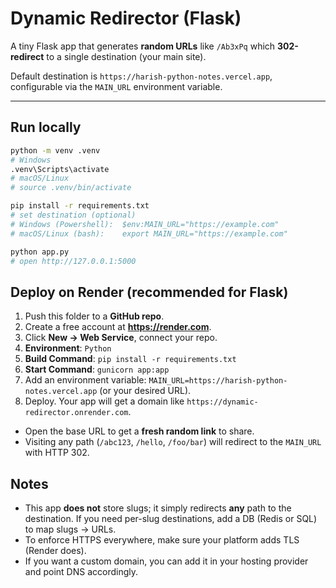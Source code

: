# Dynamic Redirector (Flask)

A tiny Flask app that generates **random URLs** like `/Ab3xPq` which **302-redirect** to a single destination (your main site).

Default destination is `https://harish-python-notes.vercel.app`, configurable via the `MAIN_URL` environment variable.

---

## Run locally

```bash
python -m venv .venv
# Windows
.venv\Scripts\activate
# macOS/Linux
# source .venv/bin/activate

pip install -r requirements.txt
# set destination (optional)
# Windows (Powershell):  $env:MAIN_URL="https://example.com"
# macOS/Linux (bash):    export MAIN_URL="https://example.com"

python app.py
# open http://127.0.0.1:5000
```

## Deploy on Render (recommended for Flask)

1. Push this folder to a **GitHub repo**.
2. Create a free account at **https://render.com**.
3. Click **New → Web Service**, connect your repo.
4. **Environment**: `Python`
5. **Build Command**: `pip install -r requirements.txt`
6. **Start Command**: `gunicorn app:app`
7. Add an environment variable: `MAIN_URL=https://harish-python-notes.vercel.app` (or your desired URL).
8. Deploy. Your app will get a domain like `https://dynamic-redirector.onrender.com`.

- Open the base URL to get a **fresh random link** to share.
- Visiting any path (`/abc123`, `/hello`, `/foo/bar`) will redirect to the `MAIN_URL` with HTTP 302.

## Notes

- This app **does not** store slugs; it simply redirects **any** path to the destination. If you need per-slug destinations, add a DB (Redis or SQL) to map slugs → URLs.
- To enforce HTTPS everywhere, make sure your platform adds TLS (Render does).
- If you want a custom domain, you can add it in your hosting provider and point DNS accordingly.